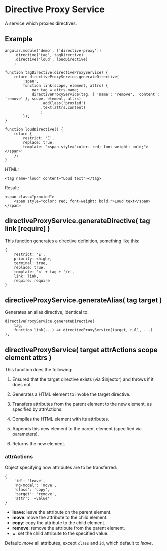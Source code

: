 # Directive Proxy Service

A service which proxies directives.

## Example

	angular.module('demo', ['directive-proxy'])
		.directive('tag', tagDirective)
		.directive('loud', loudDirective)
		;

	function tagDirective(directiveProxyService) {
		return directiveProxyService.generateDirective(
			'span',
			function link(scope, element, attrs) {
				var tag = attrs.name;
				directiveProxyService(tag, { 'name': 'remove', 'content': 'remove' }, scope, element, attrs)
					.addClass('proxied')
					.text(attrs.content)
					;
			});
	}

	function loudDirective() {
		return {
			restrict: 'E',
			replace: true,
			template: '<span style="color: red; font-weight: bold;"></span>'
		};
	}

HTML:

	<tag name="loud" content="Loud text"></tag>

Result:

	<span class="proxied">
		<span style="color: red; font-weight: bold;">Loud text</span>
	</span>

## directiveProxyService.generateDirective( tag link [require] )

This function generates a directive definition, something like this:

	{
		restrict: 'E',
		priority: <high>,
		terminal: true,
		replace: true,
		template: '<' + tag + '/>',
		link: link,
		require: require
	}

## directiveProxyService.generateAlias( tag target )

Generates an alias directive, identical to:

	directiveProxyService.generateDirective(
		tag,
		function link(...) => directiveProxyService(target, null, ...)
	);

## directiveProxyService( target attrActions scope element attrs )

This function does the following:

1.	Ensured that the target directive exists (via $injector) and throws if it
	does not.

2.	Generates a HTML element to invoke the target directive.

3.	Transfers attributes from the parent element to the new element, as
	specified by attrActions.

4.	Compiles the HTML element with its attributes.

5.	Appends this new element to the parent element (specified via parameters).

6.	Returns the new element.

### attrActions

Object specifying how attributes are to be transferred:

	{
		'id': 'leave',
		'ng-model': 'move',
		'class': 'copy',
		'target': 'remove',
		'attr': '=value'
	}

 *	**leave**: leave the attribute on the parent element.
 *	**move**: move the attribute to the child element.
 *	**copy**: copy the attribute to the child element.
 *	**remove**: remove the attribute from the parent element.
 *	**=<value>**: set the child attribute to the specified value.

Default: *move* all attributes, except `class` and `id`, which default to *leave*.
